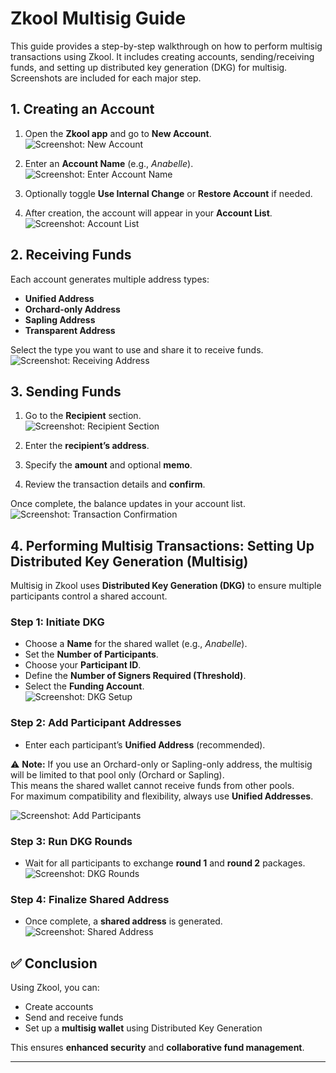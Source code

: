 # Zkool Multisig Guide

This guide provides a step-by-step walkthrough on how to perform multisig transactions using Zkool. It includes creating accounts, sending/receiving funds, and setting up distributed key generation (DKG) for multisig. Screenshots are included for each major step.

## 1. Creating an Account



1. Open the **Zkool app** and go to **New Account**.  
   ![Screenshot: New Account](screenshot-placeholder.png)



2. Enter an **Account Name** (e.g., *Anabelle*).  
   ![Screenshot: Enter Account Name](screenshot-placeholder.png)




3. Optionally toggle **Use Internal Change** or **Restore Account** if needed.



4. After creation, the account will appear in your **Account List**.  
   ![Screenshot: Account List](screenshot-placeholder.png)


## 2. Receiving Funds



Each account generates multiple address types:

- **Unified Address**  
- **Orchard-only Address**  
- **Sapling Address**  
- **Transparent Address**


Select the type you want to use and share it to receive funds.  
![Screenshot: Receiving Address](screenshot-placeholder.png)




## 3. Sending Funds

1. Go to the **Recipient** section.  
![Screenshot: Recipient Section](screenshot-placeholder.png)

2. Enter the **recipient’s address**.  

3. Specify the **amount** and optional **memo**.  

4. Review the transaction details and **confirm**.  


Once complete, the balance updates in your account list.  
![Screenshot: Transaction Confirmation](screenshot-placeholder.png)



## 4. Performing Multisig Transactions: Setting Up Distributed Key Generation (Multisig)

Multisig in Zkool uses **Distributed Key Generation (DKG)** to ensure multiple participants control a shared account.



### Step 1: Initiate DKG
- Choose a **Name** for the shared wallet (e.g., *Anabelle*).  
- Set the **Number of Participants**.  
- Choose your **Participant ID**.  
- Define the **Number of Signers Required (Threshold)**.  
- Select the **Funding Account**.  
![Screenshot: DKG Setup](screenshot-placeholder.png)




### Step 2: Add Participant Addresses
- Enter each participant’s **Unified Address** (recommended).


⚠️ **Note:** If you use an Orchard-only or Sapling-only address, the multisig will be limited to that pool only (Orchard or Sapling).  
This means the shared wallet cannot receive funds from other pools.  
For maximum compatibility and flexibility, always use **Unified Addresses**.  

![Screenshot: Add Participants](screenshot-placeholder.png)




### Step 3: Run DKG Rounds
- Wait for all participants to exchange **round 1** and **round 2** packages.  
![Screenshot: DKG Rounds](screenshot-placeholder.png)



### Step 4: Finalize Shared Address
- Once complete, a **shared address** is generated.  
![Screenshot: Shared Address](screenshot-placeholder.png)



## ✅ Conclusion

Using Zkool, you can:

- Create accounts  
- Send and receive funds  
- Set up a **multisig wallet** using Distributed Key Generation  

This ensures **enhanced security** and **collaborative fund management**.  

---

